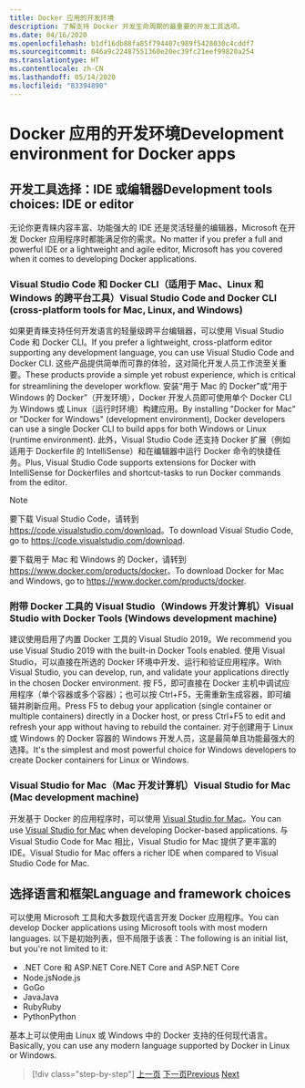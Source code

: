 ```yaml
---
title: Docker 应用的开发环境
description: 了解支持 Docker 开发生命周期的最重要的开发工具选项。
ms.date: 04/16/2020
ms.openlocfilehash: b1df16db88fa85f794407c989f5428030c4cddf7
ms.sourcegitcommit: 046a9c22487551360e20ec39fc21eef99820a254
ms.translationtype: HT
ms.contentlocale: zh-CN
ms.lasthandoff: 05/14/2020
ms.locfileid: "83394890"
---
```

# <a name="development-environment-for-docker-apps"></a><span data-ttu-id="e8061-103">Docker 应用的开发环境</span><span class="sxs-lookup"><span data-stu-id="e8061-103">Development environment for Docker apps</span></span>

## <a name="development-tools-choices-ide-or-editor"></a><span data-ttu-id="e8061-104">开发工具选择：IDE 或编辑器</span><span class="sxs-lookup"><span data-stu-id="e8061-104">Development tools choices: IDE or editor</span></span>

<span data-ttu-id="e8061-105">无论你更青睐内容丰富、功能强大的 IDE 还是灵活轻量的编辑器，Microsoft 在开发 Docker 应用程序时都能满足你的需求。</span><span class="sxs-lookup"><span data-stu-id="e8061-105">No matter if you prefer a full and powerful IDE or a lightweight and agile editor, Microsoft has you covered when it comes to developing Docker applications.</span></span>

### <a name="visual-studio-code-and-docker-cli-cross-platform-tools-for-mac-linux-and-windows"></a><span data-ttu-id="e8061-106">Visual Studio Code 和 Docker CLI（适用于 Mac、Linux 和 Windows 的跨平台工具）</span><span class="sxs-lookup"><span data-stu-id="e8061-106">Visual Studio Code and Docker CLI (cross-platform tools for Mac, Linux, and Windows)</span></span>

<span data-ttu-id="e8061-107">如果更青睐支持任何开发语言的轻量级跨平台编辑器，可以使用 Visual Studio Code 和 Docker CLI。</span><span class="sxs-lookup"><span data-stu-id="e8061-107">If you prefer a lightweight, cross-platform editor supporting any development language, you can use Visual Studio Code and Docker CLI.</span></span> <span data-ttu-id="e8061-108">这些产品提供简单而可靠的体验，这对简化开发人员工作流至关重要。</span><span class="sxs-lookup"><span data-stu-id="e8061-108">These products provide a simple yet robust experience, which is critical for streamlining the developer workflow.</span></span> <span data-ttu-id="e8061-109">安装“用于 Mac 的 Docker”或“用于 Windows 的 Docker”（开发环境），Docker 开发人员即可使用单个 Docker CLI 为 Windows 或 Linux（运行时环境）构建应用。</span><span class="sxs-lookup"><span data-stu-id="e8061-109">By installing "Docker for Mac" or "Docker for Windows" (development environment), Docker developers can use a single Docker CLI to build apps for both Windows or Linux (runtime environment).</span></span> <span data-ttu-id="e8061-110">此外，Visual Studio Code 还支持 Docker 扩展（例如适用于 Dockerfile 的 IntelliSense）和在编辑器中运行 Docker 命令的快捷任务。</span><span class="sxs-lookup"><span data-stu-id="e8061-110">Plus, Visual Studio Code supports extensions for Docker with IntelliSense for Dockerfiles and shortcut-tasks to run Docker commands from the editor.</span></span>

> [!NOTE]
> <span data-ttu-id="e8061-111">要下载 Visual Studio Code，请转到 <https://code.visualstudio.com/download>。</span><span class="sxs-lookup"><span data-stu-id="e8061-111">To download Visual Studio Code, go to <https://code.visualstudio.com/download>.</span></span>
>
> <span data-ttu-id="e8061-112">要下载用于 Mac 和 Windows 的 Docker，请转到 <https://www.docker.com/products/docker>。</span><span class="sxs-lookup"><span data-stu-id="e8061-112">To download Docker for Mac and Windows, go to <https://www.docker.com/products/docker>.</span></span>

### <a name="visual-studio-with-docker-tools-windows-development-machine"></a><span data-ttu-id="e8061-113">附带 Docker 工具的 Visual Studio（Windows 开发计算机）</span><span class="sxs-lookup"><span data-stu-id="e8061-113">Visual Studio with Docker Tools (Windows development machine)</span></span>

<span data-ttu-id="e8061-114">建议使用启用了内置 Docker 工具的 Visual Studio 2019。</span><span class="sxs-lookup"><span data-stu-id="e8061-114">We recommend you use Visual Studio 2019 with the built-in Docker Tools enabled.</span></span> <span data-ttu-id="e8061-115">使用 Visual Studio，可以直接在所选的 Docker 环境中开发、运行和验证应用程序。</span><span class="sxs-lookup"><span data-stu-id="e8061-115">With Visual Studio, you can develop, run, and validate your applications directly in the chosen Docker environment.</span></span> <span data-ttu-id="e8061-116">按 F5，即可直接在 Docker 主机中调试应用程序（单个容器或多个容器）；也可以按 Ctrl+F5，无需重新生成容器，即可编辑并刷新应用。</span><span class="sxs-lookup"><span data-stu-id="e8061-116">Press F5 to debug your application (single container or multiple containers) directly in a Docker host, or press Ctrl+F5 to edit and refresh your app without having to rebuild the container.</span></span> <span data-ttu-id="e8061-117">对于创建用于 Linux 或 Windows 的 Docker 容器的 Windows 开发人员，这是最简单且功能最强大的选择。</span><span class="sxs-lookup"><span data-stu-id="e8061-117">It's the simplest and most powerful choice for Windows developers to create Docker containers for Linux or Windows.</span></span>

### <a name="visual-studio-for-mac-mac-development-machine"></a><span data-ttu-id="e8061-118">Visual Studio for Mac（Mac 开发计算机）</span><span class="sxs-lookup"><span data-stu-id="e8061-118">Visual Studio for Mac (Mac development machine)</span></span>

<span data-ttu-id="e8061-119">开发基于 Docker 的应用程序时，可以使用 [Visual Studio for Mac](https://visualstudio.microsoft.com/vs/mac/?utm_medium=microsoft&utm_source=docs.microsoft.com&utm_campaign=inline+link)。</span><span class="sxs-lookup"><span data-stu-id="e8061-119">You can use [Visual Studio for Mac](https://visualstudio.microsoft.com/vs/mac/?utm_medium=microsoft&utm_source=docs.microsoft.com&utm_campaign=inline+link) when developing Docker-based applications.</span></span> <span data-ttu-id="e8061-120">与 Visual Studio Code for Mac 相比，Visual Studio for Mac 提供了更丰富的 IDE。</span><span class="sxs-lookup"><span data-stu-id="e8061-120">Visual Studio for Mac offers a richer IDE when compared to Visual Studio Code for Mac.</span></span>

## <a name="language-and-framework-choices"></a><span data-ttu-id="e8061-121">选择语言和框架</span><span class="sxs-lookup"><span data-stu-id="e8061-121">Language and framework choices</span></span>

<span data-ttu-id="e8061-122">可以使用 Microsoft 工具和大多数现代语言开发 Docker 应用程序。</span><span class="sxs-lookup"><span data-stu-id="e8061-122">You can develop Docker applications using Microsoft tools with most modern languages.</span></span> <span data-ttu-id="e8061-123">以下是初始列表，但不局限于该表：</span><span class="sxs-lookup"><span data-stu-id="e8061-123">The following is an initial list, but you're not limited to it:</span></span>

- <span data-ttu-id="e8061-124">.NET Core 和 ASP.NET Core</span><span class="sxs-lookup"><span data-stu-id="e8061-124">.NET Core and ASP.NET Core</span></span>
- <span data-ttu-id="e8061-125">Node.js</span><span class="sxs-lookup"><span data-stu-id="e8061-125">Node.js</span></span>
- <span data-ttu-id="e8061-126">Go</span><span class="sxs-lookup"><span data-stu-id="e8061-126">Go</span></span>
- <span data-ttu-id="e8061-127">Java</span><span class="sxs-lookup"><span data-stu-id="e8061-127">Java</span></span>
- <span data-ttu-id="e8061-128">Ruby</span><span class="sxs-lookup"><span data-stu-id="e8061-128">Ruby</span></span>
- <span data-ttu-id="e8061-129">Python</span><span class="sxs-lookup"><span data-stu-id="e8061-129">Python</span></span>

<span data-ttu-id="e8061-130">基本上可以使用由 Linux 或 Windows 中的 Docker 支持的任何现代语言。</span><span class="sxs-lookup"><span data-stu-id="e8061-130">Basically, you can use any modern language supported by Docker in Linux or Windows.</span></span>

>[!div class="step-by-step"]
><span data-ttu-id="e8061-131">[上一页](deploy-azure-kubernetes-service.md)
>[下一页](docker-apps-inner-loop-workflow.md)</span><span class="sxs-lookup"><span data-stu-id="e8061-131">[Previous](deploy-azure-kubernetes-service.md)
[Next](docker-apps-inner-loop-workflow.md)</span></span>
